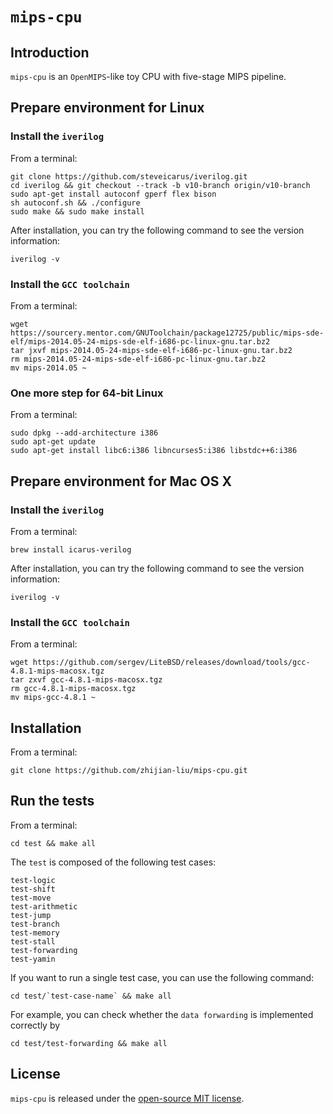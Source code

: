 # `mips-cpu`

## Introduction

`mips-cpu` is an `OpenMIPS`-like toy CPU with five-stage MIPS pipeline.

## Prepare environment for Linux

### Install the `iverilog`
From a terminal:

	git clone https://github.com/steveicarus/iverilog.git
	cd iverilog && git checkout --track -b v10-branch origin/v10-branch
	sudo apt-get install autoconf gperf flex bison
	sh autoconf.sh && ./configure
	sudo make && sudo make install
		
After installation, you can try the following command to see the version information:

	iverilog -v

### Install the `GCC toolchain`
From a terminal:
	
	wget https://sourcery.mentor.com/GNUToolchain/package12725/public/mips-sde-elf/mips-2014.05-24-mips-sde-elf-i686-pc-linux-gnu.tar.bz2
	tar jxvf mips-2014.05-24-mips-sde-elf-i686-pc-linux-gnu.tar.bz2
	rm mips-2014.05-24-mips-sde-elf-i686-pc-linux-gnu.tar.bz2
	mv mips-2014.05 ~

### One more step for 64-bit Linux
From a terminal:

	sudo dpkg --add-architecture i386
	sudo apt-get update
	sudo apt-get install libc6:i386 libncurses5:i386 libstdc++6:i386

## Prepare environment for Mac OS X

### Install the `iverilog`
From a terminal:

	brew install icarus-verilog
	
After installation, you can try the following command to see the version information:

	iverilog -v

### Install the `GCC toolchain`
From a terminal:
	
	wget https://github.com/sergev/LiteBSD/releases/download/tools/gcc-4.8.1-mips-macosx.tgz
	tar zxvf gcc-4.8.1-mips-macosx.tgz
	rm gcc-4.8.1-mips-macosx.tgz
	mv mips-gcc-4.8.1 ~

## Installation
From a terminal:
	
	git clone https://github.com/zhijian-liu/mips-cpu.git

## Run the tests
From a terminal:

	cd test && make all
	
The `test` is composed of the following test cases:
	
	test-logic
	test-shift
	test-move
	test-arithmetic
	test-jump
	test-branch
	test-memory
	test-stall
	test-forwarding
	test-yamin
	
If you want to run a single test case, you can use the following command:
	
	cd test/`test-case-name` && make all
	
For example, you can check whether the `data forwarding` is implemented correctly by
	
	cd test/test-forwarding && make all

## License
`mips-cpu` is released under the [open-source MIT license](https://github.com/zhijian-liu/mips-cpu/blob/master/LICENSE).

